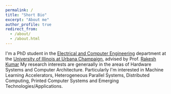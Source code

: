 ```yaml
---
permalink: /
title: "Short Bio"
excerpt: "About me"
author_profile: true
redirect_from: 
  - /about/
  - /about.html
---
```


I'm a PhD student in the [Electrical and Computer Engineering](https://ece.illinois.edu/) department at the [University of Illinois at Urbana Champaign](https://illinois.edu/), advised by Prof. [Rakesh Kumar](https://passat.crhc.illinois.edu/) 
My research interests are generaally in the areas of Hardware Systems and Computer Architecture. Particularly I'm interested in Machine Learning Accelerators, Heterogeneous Parallel Systems, Distributed Computing, Printed Computer Systems and Emerging Technologies/Applications.

